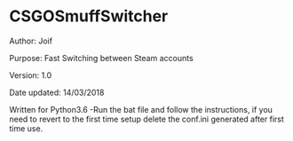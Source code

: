 # CSGOSmuffSwitcher

Author: Joif

Purpose: Fast Switching between Steam accounts

Version: 1.0

Date updated: 14/03/2018

Written for Python3.6 -Run the bat file and follow the instructions, if you need to revert to the first time setup delete the conf.ini generated after first time use.
